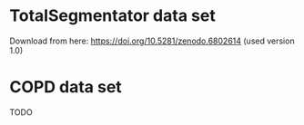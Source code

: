 # TotalSegmentator data set
Download from here: https://doi.org/10.5281/zenodo.6802614 (used version 1.0)

# COPD data set
TODO
